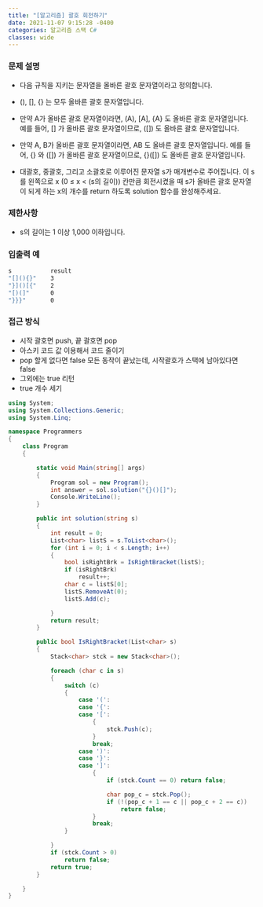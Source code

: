 ```yaml
---
title: "[알고리즘] 괄호 회전하기"
date: 2021-11-07 9:15:28 -0400
categories: 알고리즘 스택 C#
classes: wide
---
```


### 문제 설명

- 다음 규칙을 지키는 문자열을 올바른 괄호 문자열이라고 정의합니다.

- (), [], {} 는 모두 올바른 괄호 문자열입니다.
- 만약 A가 올바른 괄호 문자열이라면, (A), [A], {A} 도 올바른 괄호 문자열입니다. 예를 들어, [] 가 올바른 괄호 문자열이므로, ([]) 도 올바른 괄호 문자열입니다.
- 만약 A, B가 올바른 괄호 문자열이라면, AB 도 올바른 괄호 문자열입니다. 예를 들어, {} 와 ([]) 가 올바른 괄호 문자열이므로, {}([]) 도 올바른 괄호 문자열입니다.
- 대괄호, 중괄호, 그리고 소괄호로 이루어진 문자열 s가 매개변수로 주어집니다. 이 s를 왼쪽으로 x (0 ≤ x < (s의 길이)) 칸만큼 회전시켰을 때 s가 올바른 괄호 문자열이 되게 하는 x의 개수를 return 하도록 solution 함수를 완성해주세요.

### 제한사항

- s의 길이는 1 이상 1,000 이하입니다.

### 입출력 예

```sh
s			result
"[](){}"	3
"}]()[{"	2
"[)(]"		0
"}}}"		0
```

### 접근 방식

- 시작 괄호면 push, 끝 괄호면 pop
- 아스키 코드 값 이용해서 코드 줄이기
- pop 할게 없다면 false 모든 동작이 끝났는데, 시작괄호가 스택에 남아있다면 false
- 그외에는 true 리턴
- true 개수 세기

```csharp
using System;
using System.Collections.Generic;
using System.Linq;

namespace Programmers
{
    class Program
    {

        static void Main(string[] args)
        {
            Program sol = new Program();
            int answer = sol.solution("{}()[]");
            Console.WriteLine();
        }

        public int solution(string s)
        {
            int result = 0;
            List<char> listS = s.ToList<char>();
            for (int i = 0; i < s.Length; i++)
            {
                bool isRightBrk = IsRightBracket(listS);
                if (isRightBrk)
                    result++;
                char c = listS[0];
                listS.RemoveAt(0);
                listS.Add(c);

            }
            return result;
        }

        public bool IsRightBracket(List<char> s)
        {
            Stack<char> stck = new Stack<char>();

            foreach (char c in s)
            {
                switch (c)
                {
                    case '(':
                    case '{':
                    case '[':
                        {
                            stck.Push(c);
                        }
                        break;
                    case ')':
                    case '}':
                    case ']':
                        {
                            if (stck.Count == 0) return false;

                            char pop_c = stck.Pop();
                            if (!(pop_c + 1 == c || pop_c + 2 == c))
                                return false;
                        }
                        break;
                }

            }
            if (stck.Count > 0)
                return false;
            return true;
        }

    }
}

```